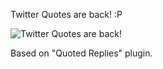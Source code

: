 Twitter Quotes are back! :P

![Twitter Quotes are back!](https://i.imgur.com/wyN3EOB.png)

Based on "Quoted Replies" plugin.
